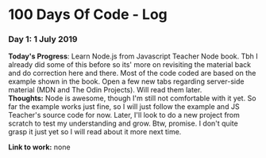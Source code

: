 # 100 Days Of Code - Log

### Day 1: 1 July 2019

**Today's Progress**: Learn Node.js from Javascript Teacher Node book. Tbh I already did some of this before so its' more on revisiting the material back and do correction here and there. Most of the code coded are based on the example shown in the book. 
Open a few new tabs regarding server-side material (MDN and The Odin Projects). Will read them later.  
**Thoughts:** Node is awesome, though I'm still not comfortable with it yet. So far the example works just fine, so I will just follow the example and JS Teacher's source code for now. Later, I'll look to do a new project from scratch to test my understanding and grow. Btw, promise. I don't quite grasp it just yet so I will read about it more next time. 

**Link to work:** none
